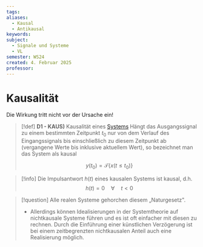 ```yaml
---
tags: 
aliases:
  - Kausal
  - Antikausal
keywords: 
subject:
  - Signale und Systeme
  - VL
semester: WS24
created: 4. Februar 2025
professor:
---
```

 

# Kausalität

Die Wirkung tritt nicht vor der Ursache ein!

> [!def] **D1 - KAUS)** Kausalität eines [Systems](Systemtheorie.md)
> Hängt das Ausgangssignal zu einem bestimmten Zeitpunkt $t_0$ nur von dem Verlauf des Eingangssignals bis einschließlich zu diesem Zeitpunkt ab (vergangene Werte bis inklusive aktuellem Wert), so bezeichnet man das System als kausal
> 
> $$y\left(t_0\right)=\mathcal{T}\left\{x\left(t \leq t_0\right)\right\}$$

> [!info] Die Impulsantwort $h(t)$ eines kausalen Systems ist kausal, d.h.
> $$h(t)=0 \quad \forall \quad t<0$$


> [!question] Alle realen Systeme gehorchen diesem „Naturgesetz".
> - Allerdings können Idealisierungen in der Systemtheorie auf nichtkausale Systeme führen und es ist oft einfacher mit diesen zu rechnen. Durch die Einführung einer künstlichen Verzögerung ist bei einem zeitbegrenzten nichtkausalen Anteil auch eine Realisierung möglich.